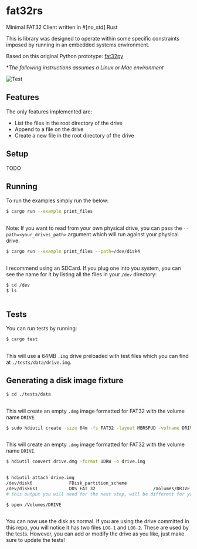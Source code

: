 # fat32rs

Minimal FAT32 Client written in #[no_std] Rust

This is library was designed to operate within some specific constraints imposed by running in an embedded systems environment.

Based on this original Python prototype: [fat32py](https://github.com/careyi3/fat32py)

**The following instructions assumes a Linux or Mac environment*

![Test](https://github.com/careyi3/fat32py/actions/workflows/test.yml/badge.svg)

## Features

The only features implemented are:

- List the files in the root directory of the drive
- Append to a file on the drive
- Create a new file in the root directory of the drive

## Setup

TODO

## Running

To run the examples simply run the below:

```bash
$ cargo run --example print_files
 
```

Note: If you want to read from your own physical drive, you can pass the `--path=<your_drives_path>` argument which will run against your physical drive.

```bash
$ cargo run --example print_files --path=/dev/disk4
 
```

I recommend using an SDCard. If you plug one into you system, you can see the name for it by listing all the files in your `/dev` directory:

```bash
$ cd /dev
$ ls
 
```

## Tests

You can run tests by running:

```bash
$ cargo test
 
```

This will use a 64MB `.img` drive preloaded with test files which you can find at `./tests/data/drive.img`.  

## Generating a disk image fixture

```bash
$ cd ./tests/data
 
```

This will create an empty `.dmg` image formatted for FAT32 with the volume name `DRIVE`.

```bash
$ sudo hdiutil create -size 64m -fs FAT32 -layout MBRSPUD -volname DRIVE ./drive.dmg
 
```

This will create an empty `.dmg` image formatted for FAT32 with the volume name `DRIVE`.

```bash
$ hdiutil convert drive.dmg -format UDRW -o drive.img
 
```

```bash
$ hdiutil attach drive.img
/dev/disk6              FDisk_partition_scheme         
/dev/disk6s1            DOS_FAT_32                      /Volumes/DRIVE
# this output you will need for the next step, will be different for your system
```

```bash
$ open /Volumes/DRIVE
 

```

You can now use the disk as normal. If you are using the drive committed in this repo, you will notice it has two files `LOG-1` and `LOG-2`. These are used by the tests. However, you can add or modify the drive as you like, just make sure to update the tests!
